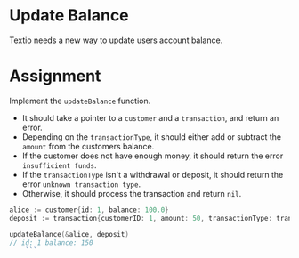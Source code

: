 # Update Balance

Textio needs a new way to update users account balance.

# Assignment

Implement the `updateBalance` function.

- It should take a pointer to a `customer` and a `transaction`, and return an error.
- Depending on the `transactionType`, it should either add or subtract the `amount` from the customers balance.
- If the customer does not have enough money, it should return the error `insufficient funds`.
- If the `transactionType` isn't a withdrawal or deposit, it should return the error `unknown transaction type`.
- Otherwise, it should process the transaction and return `nil`.

````go
alice := customer{id: 1, balance: 100.0}
deposit := transaction{customerID: 1, amount: 50, transactionType: transactionDeposit}

updateBalance(&alice, deposit)
// id: 1 balance: 150
    ```
````

